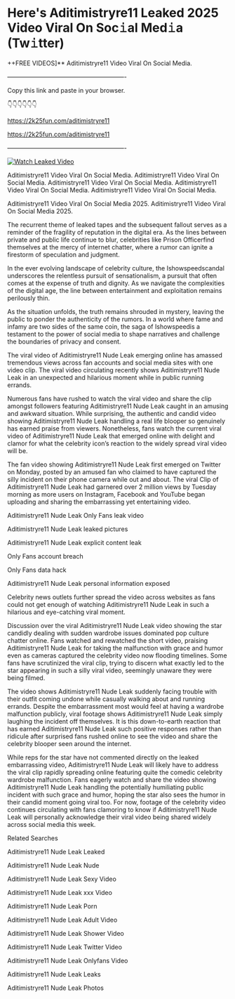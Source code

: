 # Here's Aditimistryre11 Leaked 2025 Video Viral On Soc𝚒al Med𝚒a (Tw𝚒tter)

++FREE VIDEOS]** Aditimistryre11 Video Viral On Social Media.

———————————————————-

Copy this link and paste in your browser.

👇👇👇👇👇👇

https://2k25fun.com/aditimistryre11

https://2k25fun.com/aditimistryre11

———————————————————-

[![Watch Leaked Video](https://miro.medium.com/v2/resize:fit:828/format:webp/1*cilzJN44JGOrTw9NJCrNHA.gif "Watch Leaked Video")](https://2k25fun.com/aditimistryre11)

Aditimistryre11 Video Viral On Social Media. Aditimistryre11 Video Viral On Social Media. Aditimistryre11 Video Viral On Social Media. Aditimistryre11 Video Viral On Social Media. Aditimistryre11 Video Viral On Social Media.

Aditimistryre11 Video Viral On Social Media 2025. Aditimistryre11 Video Viral On Social Media 2025.

The recurrent theme of leaked tapes and the subsequent fallout serves as a reminder of the fragility of reputation in the digital era. As the lines between private and public life continue to blur, celebrities like Prison Officerfind themselves at the mercy of internet chatter, where a rumor can ignite a firestorm of speculation and judgment.

In the ever evolving landscape of celebrity culture, the Ishowspeedscandal underscores the relentless pursuit of sensationalism, a pursuit that often comes at the expense of truth and dignity. As we navigate the complexities of the digital age, the line between entertainment and exploitation remains perilously thin.

As the situation unfolds, the truth remains shrouded in mystery, leaving the public to ponder the authenticity of the rumors. In a world where fame and infamy are two sides of the same coin, the saga of Ishowspeedis a testament to the power of social media to shape narratives and challenge the boundaries of privacy and consent.

The viral video of Aditimistryre11 Nude Leak emerging online has amassed tremendous views across fan accounts and social media sites with one video clip. The viral video circulating recently shows Aditimistryre11 Nude Leak in an unexpected and hilarious moment while in public running errands.

Numerous fans have rushed to watch the viral video and share the clip amongst followers featuring Aditimistryre11 Nude Leak caught in an amusing and awkward situation. While surprising, the authentic and candid video showing Aditimistryre11 Nude Leak handling a real life blooper so genuinely has earned praise from viewers. Nonetheless, fans watch the current viral video of Aditimistryre11 Nude Leak that emerged online with delight and clamor for what the celebrity icon’s reaction to the widely spread viral video will be.

The fan video showing Aditimistryre11 Nude Leak first emerged on Twitter on Monday, posted by an amused fan who claimed to have captured the silly incident on their phone camera while out and about. The viral Clip of Aditimistryre11 Nude Leak had garnered over 2 million views by Tuesday morning as more users on Instagram, Facebook and YouTube began uploading and sharing the embarrassing yet entertaining video.

Aditimistryre11 Nude Leak Only Fans leak video

Aditimistryre11 Nude Leak leaked pictures

Aditimistryre11 Nude Leak explicit content leak

Only Fans account breach

Only Fans data hack

Aditimistryre11 Nude Leak personal information exposed

Celebrity news outlets further spread the video across websites as fans could not get enough of watching Aditimistryre11 Nude Leak in such a hilarious and eye-catching viral moment.

Discussion over the viral Aditimistryre11 Nude Leak video showing the star candidly dealing with sudden wardrobe issues dominated pop culture chatter online. Fans watched and rewatched the short video, praising Aditimistryre11 Nude Leak for taking the malfunction with grace and humor even as cameras captured the celebrity video now flooding timelines. Some fans have scrutinized the viral clip, trying to discern what exactly led to the star appearing in such a silly viral video, seemingly unaware they were being filmed.

The video shows Aditimistryre11 Nude Leak suddenly facing trouble with their outfit coming undone while casually walking about and running errands. Despite the embarrassment most would feel at having a wardrobe malfunction publicly, viral footage shows Aditimistryre11 Nude Leak simply laughing the incident off themselves. It is this down-to-earth reaction that has earned Aditimistryre11 Nude Leak such positive responses rather than ridicule after surprised fans rushed online to see the video and share the celebrity blooper seen around the internet.

While reps for the star have not commented directly on the leaked embarrassing video, Aditimistryre11 Nude Leak will likely have to address the viral clip rapidly spreading online featuring quite the comedic celebrity wardrobe malfunction. Fans eagerly watch and share the video showing Aditimistryre11 Nude Leak handling the potentially humiliating public incident with such grace and humor, hoping the star also sees the humor in their candid moment going viral too. For now, footage of the celebrity video continues circulating with fans clamoring to know if Aditimistryre11 Nude Leak will personally acknowledge their viral video being shared widely across social media this week.

Related Searches

Aditimistryre11 Nude Leak Leaked

Aditimistryre11 Nude Leak Nude

Aditimistryre11 Nude Leak Sexy Video

Aditimistryre11 Nude Leak xxx Video

Aditimistryre11 Nude Leak Porn

Aditimistryre11 Nude Leak Adult Video

Aditimistryre11 Nude Leak Shower Video

Aditimistryre11 Nude Leak Twitter Video

Aditimistryre11 Nude Leak Onlyfans Video

Aditimistryre11 Nude Leak Leaks

Aditimistryre11 Nude Leak Photos